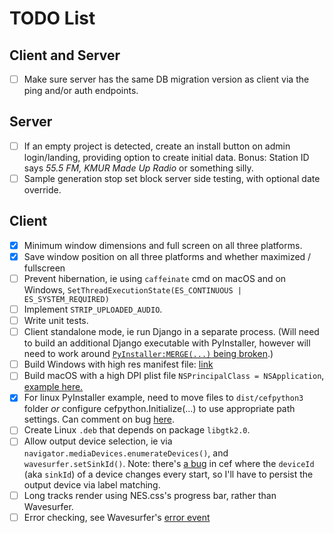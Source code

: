 # TODO List

## Client and Server

- [ ] Make sure server has the same DB migration version as client via the ping
      and/or auth endpoints.

## Server

- [ ] If an empty project is detected, create an install button on admin login/landing,
      providing option to create initial data. Bonus: Station ID says _55.5 FM, KMUR Made
      Up Radio_ or something silly.
- [ ] Sample generation stop set block server side testing, with optional date override.

## Client

- [x] Minimum window dimensions and full screen on all three platforms.
- [x] Save window position on all three platforms and whether maximized / fullscreen
- [ ] Prevent hibernation, ie using `caffeinate` cmd on macOS and on Windows,
      `SetThreadExecutionState(ES_CONTINUOUS | ES_SYSTEM_REQUIRED)`
- [ ] Implement `STRIP_UPLOADED_AUDIO`.
- [ ] Write unit tests.
- [ ] Client standalone mode, ie run Django in a separate process. (Will need to
      build an additional Django executable with PyInstaller, however will need to
      work around
      [`PyInstaller:MERGE(...)` being broken](https://pyinstaller.readthedocs.io/en/latest/spec-files.html#multipackage-bundles).)
- [ ] Build Windows with high res manifest file:
      [link](https://github.com/cztomczak/cefpython/issues/530#issuecomment-505066492)
- [ ] Build macOS with a high DPI plist file `NSPrincipalClass = NSApplication`,
      [example here.](https://pyinstaller.readthedocs.io/en/stable/spec-files.html#spec-file-options-for-a-mac-os-x-bundle)
- [x] For linux PyInstaller example, need to move files to `dist/cefpython3` folder
      _or_ configure cefpython.Initialize(...) to use appropriate path settings.
      Can comment on bug [here](https://github.com/cztomczak/cefpython/issues/135).
- [ ] Create Linux `.deb` that depends on package `libgtk2.0`.
- [ ] Allow output device selection, ie via `navigator.mediaDevices.enumerateDevices()`,
      and `wavesurfer.setSinkId()`. Note: there's
      [a bug](https://bitbucket.org/chromiumembedded/cef/issues/2064/persist-webrtc-deviceids-across-restart)
      in cef where the `deviceId` (aka `sinkId`) of a device changes every start,
      so I'll have to persist the output device via label matching.
- [ ] Long tracks render using NES.css's progress bar, rather than Wavesurfer.
- [ ] Error checking, see Wavesurfer's [error event](https://wavesurfer-js.org/docs/events.html)
